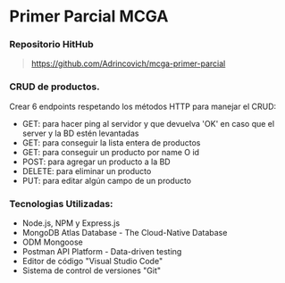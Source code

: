 # Primer Parcial MCGA

### Repositorio HitHub
>https://github.com/Adrincovich/mcga-primer-parcial


### CRUD de productos.
Crear 6 endpoints respetando los métodos HTTP para manejar el CRUD:<br>
* GET: para hacer ping al servidor y que devuelva 'OK' en caso que el server y la BD estén levantadas<br>
* GET: para conseguir la lista entera de productos<br>
* GET: para conseguir un producto por name O id<br>
* POST: para agregar un producto a la BD<br>
* DELETE: para eliminar un producto<br>
* PUT: para editar algún campo de un producto<br>

### Tecnologias Utilizadas:
* Node.js, NPM y Express.js<br>
* MongoDB Atlas Database - The Cloud-Native Database<br>
* ODM Mongoose<br>
* Postman API Platform - Data-driven testing<br>
* Editor de código "Visual Studio Code"<br>
* Sistema de control de versiones "Git"<br>